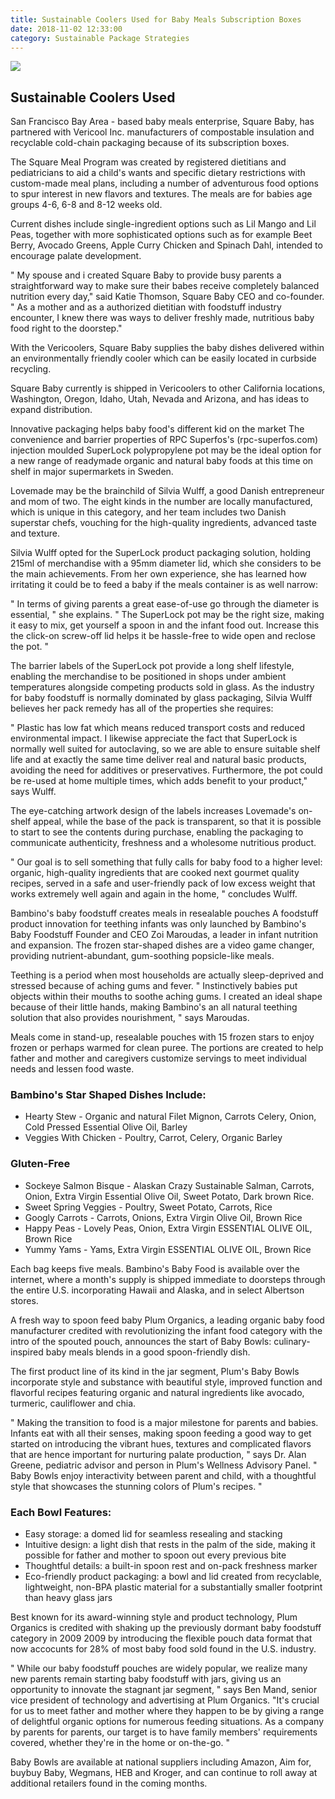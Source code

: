 ```yaml
---
title: Sustainable Coolers Used for Baby Meals Subscription Boxes 
date: 2018-11-02 12:33:00
category: Sustainable Package Strategies
---
```


![](/images/4.jpg)

## Sustainable Coolers Used

San Francisco Bay Area - based baby meals enterprise, Square Baby, has partnered with Vericool Inc. manufacturers of compostable insulation and recyclable cold-chain packaging because of its subscription boxes.

The Square Meal Program was created by registered dietitians and pediatricians to aid a child's wants and specific dietary restrictions with custom-made meal plans, including a number of adventurous food options to spur interest in new flavors and textures. The meals are for babies age groups 4-6, 6-8 and 8-12 weeks old.

<!-- more -->

Current dishes include single-ingredient options such as Lil Mango and Lil Peas, together with more sophisticated options such as for example Beet Berry, Avocado Greens, Apple Curry Chicken and Spinach Dahl, intended to encourage palate development.

" My spouse and i created Square Baby to provide busy parents a straightforward way to make sure their babes receive completely balanced nutrition every day," said Katie Thomson, Square Baby CEO and co-founder. " As a mother and as a authorized dietitian with foodstuff industry encounter, I knew there was ways to deliver freshly made, nutritious baby food right to the doorstep."

With the Vericoolers, Square Baby supplies the baby dishes delivered within an environmentally friendly cooler which can be easily located in curbside recycling.

Square Baby currently is shipped in Vericoolers to other California locations, Washington, Oregon, Idaho, Utah, Nevada and Arizona, and has ideas to expand distribution.

Innovative packaging helps baby food's different kid on the market
The convenience and barrier properties of RPC Superfos's (rpc-superfos.com) injection moulded SuperLock polypropylene pot may be the ideal option for a new range of readymade organic and natural baby foods at this time on shelf in major supermarkets in Sweden.

Lovemade may be the brainchild of Silvia Wulff, a good Danish entrepreneur and mom of two. The eight kinds in the number are locally manufactured, which is unique in this category, and her team includes two Danish superstar chefs, vouching for the high-quality ingredients, advanced taste and texture.

Silvia Wulff opted for the SuperLock product packaging solution, holding 215ml of merchandise with a 95mm diameter lid, which she considers to be the main achievements. From her own experience, she has learned how irritating it could be to feed a baby if the meals container is as well narrow:

" In terms of giving parents a great ease-of-use go through the diameter is essential, " she explains. " The SuperLock pot may be the right size, making it easy to mix, get yourself a spoon in and the infant food out. Increase this the click-on screw-off lid helps it be hassle-free to wide open and reclose the pot. "                            

The barrier labels of the SuperLock pot provide a long shelf lifestyle, enabling the merchandise to be positioned in shops under ambient temperatures alongside competing products sold in glass. As the industry for baby foodstuff is normally dominated by glass packaging, Silvia Wulff believes her pack remedy has all of the properties she requires:

" Plastic has low fat which means reduced transport costs and reduced environmental impact. I likewise appreciate the fact that SuperLock is normally well suited for autoclaving, so we are able to ensure suitable shelf life and at exactly the same time deliver real and natural basic products, avoiding the need for additives or preservatives. Furthermore, the pot could be re-used at home multiple times, which adds benefit to your product," says Wulff.

The eye-catching artwork design of the labels increases Lovemade's on-shelf appeal, while the base of the pack is transparent, so that it is possible to start to see the contents during purchase, enabling the packaging to communicate authenticity, freshness and a wholesome nutritious product. 

" Our goal is to sell something that fully calls for baby food to a higher level: organic, high-quality ingredients that are cooked next gourmet quality recipes, served in a safe and user-friendly pack of low excess weight that works extremely well again and again in the home, " concludes Wulff.

Bambino's baby foodstuff creates meals in resealable pouches
A foodstuff product innovation for teething infants was only launched by Bambino's Baby Foodstuff Founder and CEO Zoi Maroudas, a leader in infant nutrition and expansion. The frozen star-shaped dishes are a video game changer, providing nutrient-abundant, gum-soothing popsicle-like meals.

Teething is a period when most households are actually sleep-deprived and stressed because of aching gums and fever. " Instinctively babies put objects within their mouths to soothe aching gums. I created an ideal shape because of their little hands, making Bambino's an all natural teething solution that also provides nourishment, " says Maroudas.

Meals come in stand-up, resealable pouches with 15 frozen stars to enjoy frozen or perhaps warmed for clean puree. The portions are created to help father and mother and caregivers customize servings to meet individual needs and lessen food waste.

### Bambino's Star Shaped Dishes Include:
 - Hearty Stew - Organic and natural Filet Mignon, Carrots  Celery, Onion, Cold Pressed Essential Olive Oil, Barley
 - Veggies With Chicken - Poultry, Carrot, Celery, Organic Barley

### Gluten-Free
 - Sockeye Salmon Bisque - Alaskan Crazy Sustainable Salman, Carrots, Onion, Extra Virgin Essential Olive Oil, Sweet Potato, Dark brown Rice.
 - Sweet Spring Veggies - Poultry, Sweet Potato, Carrots, Rice
 - Googly Carrots - Carrots, Onions, Extra Virgin Olive Oil, Brown Rice
 - Happy Peas - Lovely Peas, Onion, Extra Virgin ESSENTIAL OLIVE OIL, Brown Rice
 - Yummy Yams - Yams, Extra Virgin ESSENTIAL OLIVE OIL, Brown Rice

Each bag keeps five meals. Bambino's Baby Food is available over the internet, where a month's supply is shipped immediate to doorsteps through the entire U.S. incorporating Hawaii and Alaska, and in select Albertson stores.

A fresh way to spoon feed baby
Plum Organics, a leading organic baby food manufacturer credited with revolutionizing the infant food category with the intro of the spouted pouch, announces the start of Baby Bowls: culinary-inspired baby meals blends in a good spoon-friendly dish.

The first product line of its kind in the jar segment, Plum's Baby Bowls incorporate style and substance with beautiful style, improved function and flavorful recipes featuring organic and natural ingredients like avocado, turmeric, cauliflower and chia.

" Making the transition to food is a major milestone for parents and babies. Infants eat with all their senses, making spoon feeding a good way to get started on introducing the vibrant hues, textures and complicated flavors that are hence important for nurturing palate production, " says Dr. Alan Greene, pediatric advisor and person in Plum's Wellness Advisory Panel. " Baby Bowls enjoy interactivity between parent and child, with a thoughtful style that showcases the stunning colors of Plum's recipes. "

### Each Bowl Features:
 - Easy storage: a domed lid for seamless resealing and stacking
 - Intuitive design: a light dish that rests in the palm of the side, making it possible for father and mother to spoon out every previous bite
 - Thoughtful details: a built-in spoon rest and on-pack freshness marker
 - Eco-friendly product packaging: a bowl and lid created from recyclable, lightweight, non-BPA plastic material for a substantially smaller footprint than heavy glass jars

Best known for its award-winning style and product technology, Plum Organics is credited with shaking up the previously dormant baby foodstuff category in 2009 2009 by introducing the flexible pouch data format that now accocunts for 28% of most baby food sold found in the U.S. industry.

" While our baby foodstuff pouches are widely popular, we realize many new parents remain starting baby foodstuff with jars, giving us an opportunity to innovate the stagnant jar segment, " says Ben Mand, senior vice president of technology and advertising at Plum Organics. "It's crucial for us to meet father and mother where they happen to be by giving a range of delightful organic options for numerous feeding situations. As a company by parents for parents, our target is to have family members' requirements covered, whether they're in the home or on-the-go. " 

Baby Bowls are available at national suppliers including Amazon, Aim for, buybuy Baby, Wegmans, HEB and Kroger, and can continue to roll away at additional retailers found in the coming months.